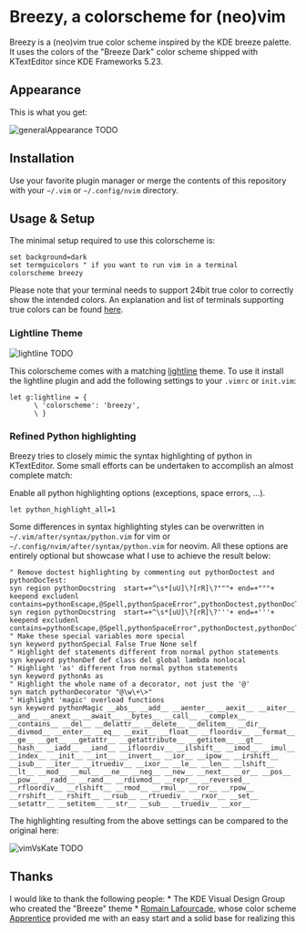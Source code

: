 # Breezy, a colorscheme for (neo)vim

Breezy is a (neo)vim true color scheme inspired by the KDE breeze palette.
It uses the colors of the "Breeze Dark" color scheme shipped with KTextEditor
since KDE Frameworks 5.23.

## Appearance

This is what you get:

![generalAppearance]() TODO

## Installation

Use your favorite plugin manager or merge the contents of this repository with
your `~/.vim` or `~/.config/nvim` directory.

## Usage & Setup

The minimal setup required to use this colorscheme is:

```vim
set background=dark
set termguicolors " if you want to run vim in a terminal
colorscheme breezy
```

Please note that your terminal needs to support 24bit true color
to correctly show the intended colors. An explanation and list of
terminals supporting true colors can be found
[here](https://gist.github.com/XVilka/8346728).

### Lightline Theme

![lightline]() TODO

This colorscheme comes with a matching
[lightline](https://github.com/itchyny/lightline.vim) theme.
To use it install the lightline plugin and add the following settings
to your `.vimrc` or `init.vim`:

```vim
let g:lightline = {
      \ 'colorscheme': 'breezy',
      \ }
```

### Refined Python highlighting

Breezy tries to closely mimic the syntax highlighting of python in KTextEditor.
Some small efforts can be undertaken to accomplish an almost complete match:

Enable all python highlighting options (exceptions, space errors, ...).

```vim
let python_highlight_all=1
```

Some differences in syntax highlighting styles can be overwritten in
`~/.vim/after/syntax/python.vim` for vim or `~/.config/nvim/after/syntax/python.vim`
for neovim. All these options are entirely optional but showcase what I use to achieve
the result below:

```vim
" Remove doctest highlighting by commenting out pythonDoctest and pythonDocTest:
syn region pythonDocstring  start=+^\s*[uU]\?[rR]\?"""+ end=+"""+ keepend excludenl contains=pythonEscape,@Spell,pythonSpaceError",pythonDoctest,pythonDocTest2
syn region pythonDocstring  start=+^\s*[uU]\?[rR]\?'''+ end=+'''+ keepend excludenl contains=pythonEscape,@Spell,pythonSpaceError",pythonDoctest,pythonDocTest2
" Make these special variables more special
syn keyword pythonSpecial False True None self
" Highlight def statements different from normal python statements
syn keyword pythonDef def class del global lambda nonlocal
" Highlight 'as' different from normal python statements
syn keyword pythonAs as
" Highlight the whole name of a decorator, not just the '@'
syn match pythonDecorator "@\w\+\>"
" Highlight 'magic' overload functions
syn keyword pythonMagic __abs__ __add__ __aenter__ __aexit__ __aiter__ __and__ __anext__ __await__ __bytes__ __call__ __complex__ __contains__ __del__ __delattr__ __delete__ __delitem__ __dir__ __divmod__ __enter__ __eq__ __exit__ __float__ __floordiv__ __format__ __ge__ __get__ __getattr__ __getattribute__ __getitem__ __gt__ __hash__ __iadd__ __iand__ __ifloordiv__ __ilshift__ __imod__ __imul__ __index__ __init__ __int__ __invert__ __ior__ __ipow__ __irshift__ __isub__ __iter__ __itruediv__ __ixor__ __le__ __len__ __lshift__ __lt__ __mod__ __mul__ __ne__ __neg__ __new__ __next__ __or__ __pos__ __pow__ __radd__ __rand__ __rdivmod__ __repr__ __reversed__ __rfloordiv__ __rlshift__ __rmod__ __rmul__ __ror__ __rpow__ __rrshift__ __rshift__ __rsub__ __rtruediv__ __rxor__ __set__ __setattr__ __setitem__ __str__ __sub__ __truediv__ __xor__
```

The highlighting resulting from the above settings can be compared to the original here:

![vimVsKate]() TODO

## Thanks

I would like to thank the following people:
    * The KDE Visual Design Group who created the "Breeze" theme
    * [Romain Lafourcade](https://github.com/romainl), whose color scheme [Apprentice](https://github.com/romainl/Apprentice) provided me with an easy start and a solid base for realizing this
